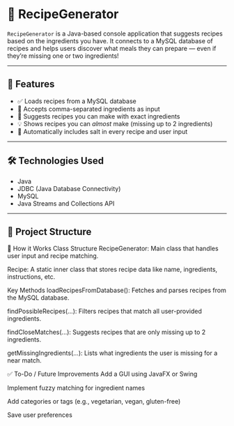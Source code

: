 # 🍲 RecipeGenerator

`RecipeGenerator` is a Java-based console application that suggests recipes based on the ingredients you have. It connects to a MySQL database of recipes and helps users discover what meals they can prepare — even if they’re missing one or two ingredients!

---

## 📌 Features

- ✅ Loads recipes from a MySQL database
- 🧾 Accepts comma-separated ingredients as input
- 🍛 Suggests recipes you can make with exact ingredients
- 💡 Shows recipes you can *almost* make (missing up to 2 ingredients)
- 🧂 Automatically includes salt in every recipe and user input

---

## 🛠️ Technologies Used

- Java
- JDBC (Java Database Connectivity)
- MySQL
- Java Streams and Collections API

---

## 📂 Project Structure

📘 How it Works
Class Structure
RecipeGenerator: Main class that handles user input and recipe matching.

Recipe: A static inner class that stores recipe data like name, ingredients, instructions, etc.

Key Methods
loadRecipesFromDatabase(): Fetches and parses recipes from the MySQL database.

findPossibleRecipes(...): Filters recipes that match all user-provided ingredients.

findCloseMatches(...): Suggests recipes that are only missing up to 2 ingredients.

getMissingIngredients(...): Lists what ingredients the user is missing for a near match.

✅ To-Do / Future Improvements
 Add a GUI using JavaFX or Swing

 Implement fuzzy matching for ingredient names

 Add categories or tags (e.g., vegetarian, vegan, gluten-free)

 Save user preferences

